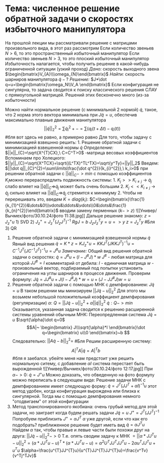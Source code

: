 # Тема: численное решение обратной задачи о скоростях избыточного манипулятора
На прошлой лекции мы рассматривали решение с матрицами произвольного вида, в этот раз рассмотрим
Если количество звеньев $N>6$, то это пространственный избыточный манипулятор
Если количество звеньев $N>3$, то это плоский избыточный манипулятор
Избыточность налагается, чтобы получить решение в какой-нибудь ограниченной ситуации (узкий проход)
*Дано:* скорость выходного звена $\begin{bmatrix}V_{A}\\\omega_{N}\end{bmatrix}$
*Найти:* скорость шарниров манипулятора $\dot q - ?$
*Решение:*
$J*\dot q=u=\begin{bmatrix}\omega_N\\V_A \end{bmatrix}$
Если конфигурация не сингулярна, то задача сводится к поиску классического решения СЛАУ с прямоугольной матрицей. Решений этих бесконечно много (из-за избыточности)

Можно найти нормальное решение (с минимальной 2 нормой) $\dot q$, такое, что 2 норма этого вектора минимальна при $J\dot q=u$, обеспечив максимально плавные движения манипулятора
$$
||\dot q||^{2}_{2}=\sum\limits\dot q^{2}_i+-=\sum\limits(q_i(t+\Delta t)-q_i(t))
$$
#бля вот здесь не равно, а примерно равно
Для того, чтобы задачу с минимизацией взвешнно решить:
	1. Решение обратной задачи с минимизацией взвешенной нормы $\dot q$
		*Определение:* $||x||_{C}=\sqrt{X^{T}CX},\ C=C^T>0$ -матрица весовых коэффициентов 
		Вспоминаем про Холецкого:
		$||y||_{C}=\sqrt{X^TCX}=\sqrt{(L^TX)^TL^TX}=\sqrt{y^Ty}=||y||_2$ 
		Введем:
		$||\dot q||_{C}^{2}=\sum\limits\frac{\dot q^{2}}{k_{i}^{2}},\ k_i>0$
		при решении обратной задачи с $||\dot q||_C->min$ с помощью коэффициентов $K_{i}$можно перераспредлить подвижность системы:
			1. $K_j>>K_{i\ne j}$ -> $\dot q_j$ слабо влияет на $||\dot q||_{C}$=>$\dot q_j$ может быть очень большим
			2. $K_j<<K_{i\ne j}$ -> $\dot q_j$ сильно влияет на $||\dot q||_{C}$=>$\dot q_j$ стремится к минимуму
	2. Чтобы не перерешивать это, введем $K=diag(k_{i})$:
	   $C=\begin{bmatrix}\frac{1}{k_{1}^{2}}&\dots&0\\\vdots&\ddots&\vdots\\0&\dots&\frac{1}{k_{n}^{2}}\end{bmatrix}$ 
	   вводим замену перменных ($k->z$)
	   ![[Универ/Вычмех/фото/30.10.24/фото 11:38.jpg]]
	Дальше решение знакомо:
	$z=J^{+}_{z}u$
	1) SVD
	2) $J^{+}_{z}=J^T_{z}(J_{z}J^{T})^{-1}$
	   $Rg J=b$
	   $J_{z}J_{z}^{T}y=u=>y$
	   $z=J^{T}_{z}y$
	   #Бля 
	3) QR
1. Решение обратной задачи с минимизацией взвешенной нормы $\dot q$ 
	Явный вид решения
	$\dot q=K*z=KJ^{+}_{z}u=KKJ^T(JKKJ^{T})^{-1}u=C^{-1}J^T(JC^{-1}J^T)^{-1}u=J^{\#}u$ 
		*Замечание:* Общий вид решения обратной задачи о скоростях:
		$\dot q=J^{\#}u+(I-J^{\#}J)*w$
		$J^{\#}$ - любая матрица для которой $JJ^\#=I$
			комментарий от дебила: $I$ - единичная матрица
		$w$ - произвольный вектор, подбираемый под попытки установить ограничения на углы шарниров в процессе движения.
	Проверим формулу:
	$J\dot q=JJ^{\#}u+J(I-J^{\#}J)*w=u+(J-JJ^{\#}J)w=u$
2. Решение обратной задачи с помощью МНК с демпфированием:
	 $J\dot q=u$
	 В таком решении мы минизируем $||J\dot q-u||^{2}_{2}$
	 Для этого мы возьмем небольшой положительный коэффициент демпфирования (регуляризации) $\alpha$:
	  $Q=||J\dot q-u||^{2}_{2}+\alpha||\dot q||^{2}_{2}$
	  $\dot q:Q->min$ 
	Оказывается, указанная задача сводится к решению расширенной системы уравнений обычным МНК:
	Переопредленная система $J\dot q=u$
	$\sqrt{\alpha}\dot q=0$
	$$A|~
	\begin{bmatrix}
J\\\sqrt{\alpha}*I
\end{bmatrix}\dot q=\begin{bmatrix}
u\\0
\end{bmatrix}~b
$$
	Следовательно:
	$||A\dot q - b||^2_2=$
	#Бля 
	Решим расширенную систему:
	$$
	A|^{T}A|\dot q=A|^Tb
$$ #бля я заебался. убейте меня
	нам предстоит уже решить нормальную ситему, с добавление $\alpha I$ система перестает быть вырожденной
	![[Универ/Вычмех/фото/30.10.24/фото 12:17.jpg]]
	При $\alpha->0$: $\dot q=J^{+}u$ 
	Можно доказать, что обведенную на фото формулу можно переписать в следующем виде:
	Решение задачи МНК с демпфированием имеет следующую форму:
	$\dot q=J^T(JJ^{T}+\alpha I)^{-1}u$
	этот метод удобен, когда конфигурация вырождена или близка к сингулярной. Тогда мы с помощью демпфирования немного "отодвигаем" от этой конфигурации
3.  Метод транспонированного якобиана:
	очень грубый метод для этой задачи, но заиграет когда будем решать задачи
	$J\dot q=u$
	$J^{+}=J^{T}(JJ^{T})^{-1}$
	Попробуем приблизить $J^{+}=\alpha J^T$
	$\alpha$ уже другой, если что
	как его подобрать?
		приближенное решение будет иметь вид $\dot q =\alpha J^Tu$
		Найдем $\alpha$ так, чтобы правые и левые части были похожи друг на друга:
			$||J\dot q-u||^2_2->0$
			Т.е. опять сводим задачу к МНК
			$=||\alpha*JJ^{T}u-u||^{2}_{2}=(\alpha*JJ^{T}u-u)^{T}*(\alpha*JJ^{T}u-u)=\alpha^{2}U^{T}JJ^{T}JJ^{T}u-2\alpha u^{T}JJ^{T}u+u^Tu$
			$\alpha=\frac{u^{T}JJ^{T}u}{u^{T}JJ^{T}JJ^{T}u}=\frac{v^Tv}{v^Tj^TJv}$  